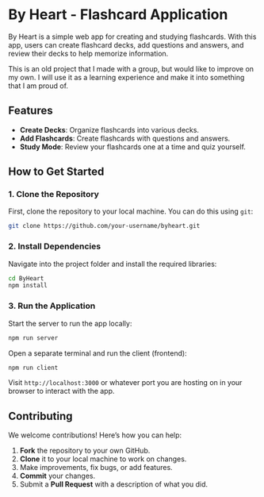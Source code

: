 # By Heart - Flashcard Application

By Heart is a simple web app for creating and studying flashcards. With this app, users can create flashcard decks, add questions and answers, and review their decks to help memorize information.

This is an old project that I made with a group, but would like to improve on my own. I will use it as a learning experience and make it into something that I am proud of. 

## Features

- **Create Decks**: Organize flashcards into various decks.
- **Add Flashcards**: Create flashcards with questions and answers.
- **Study Mode**: Review your flashcards one at a time and quiz yourself.

## How to Get Started

### 1. Clone the Repository

First, clone the repository to your local machine. You can do this using `git`:

```bash
git clone https://github.com/your-username/byheart.git
```

### 2. Install Dependencies

Navigate into the project folder and install the required libraries:

```bash
cd ByHeart
npm install
```

### 3. Run the Application

Start the server to run the app locally:

```bash
npm run server
```

Open a separate terminal and run the client (frontend):

```bash
npm run client
```

Visit ```http://localhost:3000``` or whatever port you are hosting on in your browser to interact with the app.

## Contributing

We welcome contributions! Here’s how you can help:

1. **Fork** the repository to your own GitHub.
2. **Clone** it to your local machine to work on changes.
3. Make improvements, fix bugs, or add features.
4. **Commit** your changes.
5. Submit a **Pull Request** with a description of what you did.
